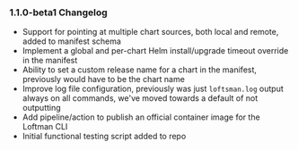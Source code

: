### 1.1.0-beta1 Changelog

* Support for pointing at multiple chart sources, both local and remote, added to manifest schema
* Implement a global and per-chart Helm install/upgrade timeout override in the manifest
* Ability to set a custom release name for a chart in the manifest, previously would have to be the chart name
* Improve log file configuration, previously was just `loftsman.log` output always on all commands, we've moved towards a default of not outputting
* Add pipeline/action to publish an official container image for the Loftman CLI
* Initial functional testing script added to repo
